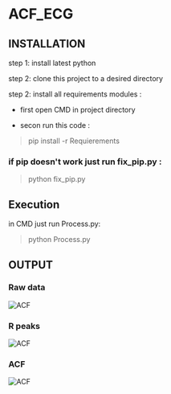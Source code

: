 # ACF_ECG

## INSTALLATION

step 1: install latest python

step 2: clone this project to a desired directory

step 2: install all requirements modules : 

- first open CMD in project directory

- secon run this code : 

> pip install -r Requierements

### if pip doesn't work just run fix_pip.py :

> python fix_pip.py

## Execution 

in CMD just run Process.py:

> python Process.py

## OUTPUT

### Raw data

![ACF](https://github.com/yeganeyazdanian/ACF_ECG/blob/master/Exports/Row_data.png)

### R peaks

![ACF](https://github.com/yeganeyazdanian/ACF_ECG/blob/master/Exports/R_Peaks.png)

### ACF

![ACF](https://github.com/yeganeyazdanian/ACF_ECG/blob/master/Exports/ACF.png)

